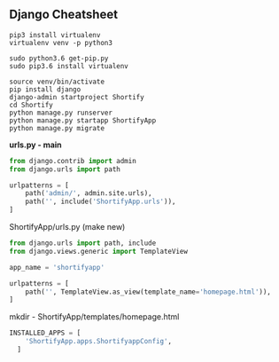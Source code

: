 ## Django Cheatsheet

```
pip3 install virtualenv
virtualenv venv -p python3

sudo python3.6 get-pip.py
sudo pip3.6 install virtualenv

source venv/bin/activate
pip install django
django-admin startproject Shortify
cd Shortify
python manage.py runserver
python manage.py startapp ShortifyApp
python manage.py migrate
```

**urls.py - main**

```python
from django.contrib import admin
from django.urls import path

urlpatterns = [
    path('admin/', admin.site.urls),
    path('', include('ShortifyApp.urls')),
]
```

ShortifyApp/urls.py (make new)

```python
from django.urls import path, include
from django.views.generic import TemplateView

app_name = 'shortifyapp'

urlpatterns = [
    path('', TemplateView.as_view(template_name='homepage.html')),
]
```

mkdir - ShortifyApp/templates/homepage.html

```python
INSTALLED_APPS = [
    'ShortifyApp.apps.ShortifyappConfig',
  ]
```


